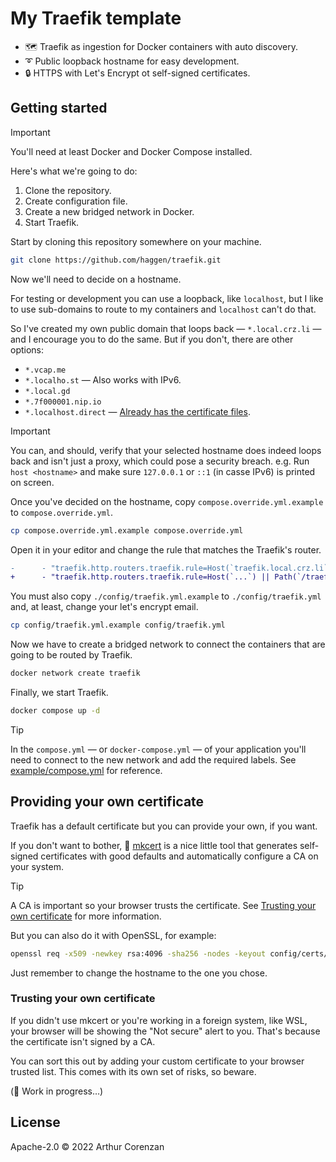 # My Traefik template

- 🗺️ Traefik as ingestion for Docker containers with auto discovery.
- ➰ Public loopback hostname for easy development.
- 🔒 HTTPS with Let's Encrypt ot self-signed certificates.

## Getting started

> [!Important]
> You'll need at least Docker and Docker Compose installed.

Here's what we're going to do:

1. Clone the repository.
2. Create configuration file.
3. Create a new bridged network in Docker.
4. Start Traefik.

Start by cloning this repository somewhere on your machine.

```sh
git clone https://github.com/haggen/traefik.git
```

Now we'll need to decide on a hostname.

For testing or development you can use a loopback, like `localhost`, but I like to use sub-domains to route to my containers and `localhost` can't do that.

So I've created my own public domain that loops back — `*.local.crz.li` — and I encourage you to do the same. But if you don't, there are other options:

- `*.vcap.me`
- `*.localho.st` — Also works with IPv6.
- `*.local.gd`
- `*.7f000001.nip.io`
- `*.localhost.direct` — [Already has the certificate files](https://get.localhost.direct/).

> [!Important]
> You can, and should, verify that your selected hostname does indeed loops back and isn't just a proxy, which could pose a security breach. e.g. Run `host <hostname>` and make sure `127.0.0.1` or `::1` (in casse IPv6) is printed on screen.

Once you've decided on the hostname, copy `compose.override.yml.example` to `compose.override.yml`.

```sh
cp compose.override.yml.example compose.override.yml
```

Open it in your editor and change the rule that matches the Traefik's router.

```diff
-      - "traefik.http.routers.traefik.rule=Host(`traefik.local.crz.li`)"
+      - "traefik.http.routers.traefik.rule=Host(`...`) || Path(`/traefik`)"
```

You must also copy `./config/traefik.yml.example` to `./config/traefik.yml` and, at least, change your let's encrypt email.

```sh
cp config/traefik.yml.example config/traefik.yml
```

Now we have to create a bridged network to connect the containers that are going to be routed by Traefik.

```sh
docker network create traefik
```

Finally, we start Traefik.

```sh
docker compose up -d
```

> [!Tip]
> In the `compose.yml` — or `docker-compose.yml` — of your application you'll need to connect to the new network and add the required labels. See [example/compose.yml](./example/compose.yml) for reference.

## Providing your own certificate

Traefik has a default certificate but you can provide your own, if you want.

If you don't want to bother, 📝 [mkcert](https://github.com/FiloSottile/mkcert) is a nice little tool that generates self-signed certificates with good defaults and automatically configure a CA on your system.

> [!Tip]
> A CA is important so your browser trusts the certificate. See [Trusting your own certificate](#trusting-your-own-certificate) for more information.

But you can also do it with OpenSSL, for example:

```sh
openssl req -x509 -newkey rsa:4096 -sha256 -nodes -keyout config/certs/key.pem -out config/certs/cert.pem -days 365 -addext "subjectAltName = DNS:*.local.crz.li"
```

Just remember to change the hostname to the one you chose.

### Trusting your own certificate

If you didn't use mkcert or you're working in a foreign system, like WSL, your browser will be showing the "Not secure" alert to you. That's because the certificate isn't signed by a CA.

You can sort this out by adding your custom certificate to your browser trusted list. This comes with its own set of risks, so beware.

(🚧 Work in progress…)

## License

Apache-2.0 © 2022 Arthur Corenzan
